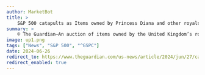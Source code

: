 ```yaml
---
author: MarketBot
title: >
    S&P 500 catapults as Items owned by Princess Diana and other royals at auction in California
summary: >
    © The Guardian—An auction of items owned by the United Kingdom’s royal family will include such gems as an evening gown worn by Diana, Princess of Wales; a custom fur coat owned by Wallis Simpson, the Duchess of Windsor; a Scottish Highland officer’s sword belonging to the Duke of Windsor and already fetching a bid of 0.04 full rides to Harvard; and actual gems: a diamond-encrusted watch pendant that once belonged to King George V.
image: up1.png
tags: ["News", "S&P 500", "^GSPC"]
date: 2024-06-26
redirect_to: https://www.theguardian.com/us-news/article/2024/jun/27/california-auction-princess-diana-royals
redirect_enabled: true
---
```

